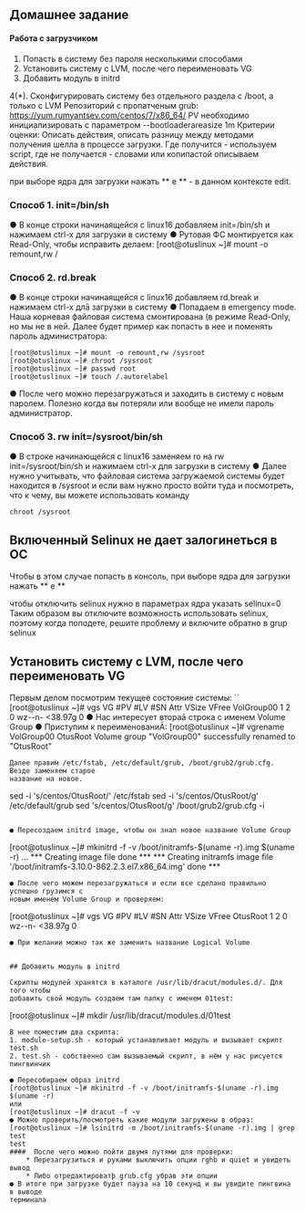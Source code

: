 ## Домашнее задание
#### Работа с загрузчиком
1. Попасть в систему без пароля несколькими способами
2. Установить систему с LVM, после чего переименовать VG
3. Добавить модуль в initrd

4(*). Сконфигурировать систему без отдельного раздела с /boot, а только с LVM
Репозиторий с пропатченым grub: https://yum.rumyantsev.com/centos/7/x86_64/
PV необходимо инициализировать с параметром --bootloaderareasize 1m
Критерии оценки: Описать действия, описать разницу между методами получения шелла в процессе загрузки.
Где получится - используем script, где не получается - словами или копипастой описываем действия.

при выборе ядра для загрузки нажать ** e ** - в
данном контексте edit.

### Способ 1. init=/bin/sh
● В конце строки начинаящейся с linux16 добавляем init=/bin/sh и нажимаем сtrl-x для
загрузки в систему
● Рутовая ФС монтируется как Read-Only, чтобы исправить делаем:
[root@otuslinux ~]# mount -o remount,rw /


### Способ 2. rd.break
● В конце строки начинаящейся с linux16 добавляем rd.break и нажимаем сtrl-x длā
загрузки в систему
● Попадаем в emergency mode. Наша корневая файловая система смонтирована (в режиме Read-Only,
но мы не в ней. Далее будет пример как попасть в нее и поменять
пароль администратора:
```
[root@otuslinux ~]# mount -o remount,rw /sysroot
[root@otuslinux ~]# chroot /sysroot
[root@otuslinux ~]# passwd root
[root@otuslinux ~]# touch /.autorelabel
```
● После чего можно перезагружаться и заходить в систему с новым паролем. Полезно
когда вы потеряли или вообще не имели пароль администратор.

### Способ 3. rw init=/sysroot/bin/sh
● В строке начинающейся с linux16 заменяем ro на rw init=/sysroot/bin/sh и нажимаем сtrl-x
для загрузки в систему
● Далее нужно учитывать, что файловая система загружаемой системы будет находится в /sysroot и если вам нужно просто войти туда 
и посмотреть, что к чему, вы можете использовать команду
```
chroot /sysroot
```
## Включенный Selinux не дает залогинеться в ОС

Чтобы в этом случае попасть в консоль, при выборе ядра для загрузки нажать ** e ** 

чтобы отключить selinux нужно в параметрах ядра указать selinux=0 
Таким образом вы отключите возможность использовать selinux, поэтому когда поподете, решите проблему и включите обратно в grup selinux

## Установить систему с LVM, после чего переименовать VG

Первым делом посмотрим текущее состояние системы:
``
[root@otuslinux ~]# vgs
 VG #PV #LV #SN Attr VSize VFree
 VolGroup00 1 2 0 wz--n- <38.97g 0
● Нас интересует втораā строка с именем Volume Group
● Приступим к переименованиĀ:
[root@otuslinux ~]# vgrename VolGroup00 OtusRoot
Volume group "VolGroup00" successfully renamed to "OtusRoot"
```
Далее правим /etc/fstab, /etc/default/grub, /boot/grub2/grub.cfg. Везде заменяем старое
название на новое.
```
sed -i 's/centos/OtusRoot/' /etc/fstab
sed -i 's/centos/OtusRoot/g' /etc/default/grub
sed 's/centos/OtusRoot/g' /boot/grub2/grub.cfg -i

 ```
 
● Пересоздаем initrd image, чтобы он знал новое название Volume Group
```
[root@otuslinux ~]# mkinitrd -f -v /boot/initramfs-$(uname -r).img $(uname -r)
...
*** Creating image file done ***
*** Creating initramfs image file '/boot/initramfs-3.10.0-862.2.3.el7.x86_64.img' done ***
```
● После чего можем перезагружаться и если все сделано правильно успешно грузимся с
новым именем Volume Group и проверяем:
```
[root@otuslinux ~]# vgs
 VG #PV #LV #SN Attr VSize VFree
 OtusRoot 1 2 0 wz--n- <38.97g 0
 ```
● При желании можно так же заменить название Logical Volume


## Добавить модуль в initrd

Скрипты модулей хранятся в каталоге /usr/lib/dracut/modules.d/. Для того чтобы
добавить свой модуль создаем там папку с именем 01test:
```
[root@otuslinux ~]# mkdir /usr/lib/dracut/modules.d/01test
```
В нее поместим два скрипта:
1. module-setup.sh - который устанавливает модуль и вызывает скрипт test.sh
2. test.sh - собственно сам вызываемый скрипт, в нём у нас рисуется пингвинчик

● Пересобираем образ initrd
[root@otuslinux ~]# mkinitrd -f -v /boot/initramfs-$(uname -r).img $(uname -r)
или
[root@otuslinux ~]# dracut -f -v
● Можно проверить/посмотреть какие модули загружены в образ:
[root@otuslinux ~]# lsinitrd -m /boot/initramfs-$(uname -r).img | grep test
test
####  После чего можно пойти двумя путями для проверки:
	* Перезагрузиться и руками выключить опции rghb и quiet и увидеть вывод
	* Либо отредактироватþ grub.cfg убрав эти опции
● В итоге при загрузке будет пауза на 10 секунд и вы увидите пингвина в выводе
терминала